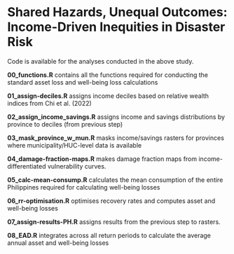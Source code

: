 # Shared Hazards, Unequal Outcomes: Income-Driven Inequities in Disaster Risk

Code is available for the analyses conducted in the above study. 

**00_functions.R** contains all the functions required for conducting the standard asset loss and well-being loss calculations

**01_assign-deciles.R** assigns income deciles based on relative wealth indices from Chi et al. (2022)

**02_assign_income_savings.R** assigns income and savings distributions by province to deciles (from previous step)

**03_mask_province_w_mun.R** masks income/savings rasters for provinces where municipality/HUC-level data is available

**04_damage-fraction-maps.R** makes damage fraction maps from income-differentiated vulnerability curves.

**05_calc-mean-consump.R** calculates the mean consumption of the entire Philippines required for calculating well-being losses

**06_rr-optimisation.R** optimises recovery rates and computes asset and well-being losses

**07_assign-results-PH.R** assigns results from the previous step to rasters.

**08_EAD.R** integrates across all return periods to calculate the average annual asset and well-being losses